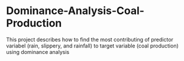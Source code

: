 # Dominance-Analysis-Coal-Production
This project describes how to find the most contributing of predictor variabel (rain, slippery, and rainfall)  to target variable (coal production) using dominance analysis
